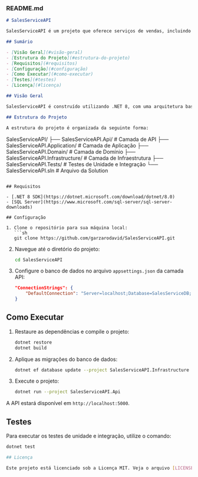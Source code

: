 ### README.md

```markdown
# SalesServiceAPI

SalesServiceAPI é um projeto que oferece serviços de vendas, incluindo criação, atualização, consulta e exclusão de vendas. Este projeto foi desenvolvido para demonstrar a aplicação de padrões de arquitetura, testes de integração e automação de deploy.

## Sumário

- [Visão Geral](#visão-geral)
- [Estrutura do Projeto](#estrutura-do-projeto)
- [Requisitos](#requisitos)
- [Configuração](#configuração)
- [Como Executar](#como-executar)
- [Testes](#testes)
- [Licença](#licença)

## Visão Geral

SalesServiceAPI é construído utilizando .NET 8, com uma arquitetura baseada em camadas e padrões de design. Este projeto utiliza Entity Framework Core para o acesso a dados e AutoMapper para mapeamento de objetos.

## Estrutura do Projeto

A estrutura do projeto é organizada da seguinte forma:

```
SalesServiceAPI/
├── SalesServiceAPI.Api/            # Camada de API
├── SalesServiceAPI.Application/    # Camada de Aplicação
├── SalesServiceAPI.Domain/         # Camada de Domínio
├── SalesServiceAPI.Infrastructure/ # Camada de Infraestrutura
├── SalesServiceAPI.Tests/          # Testes de Unidade e Integração
└── SalesServiceAPI.sln             # Arquivo da Solution
```

## Requisitos

- [.NET 8 SDK](https://dotnet.microsoft.com/download/dotnet/8.0)
- [SQL Server](https://www.microsoft.com/sql-server/sql-server-downloads)

## Configuração

1. Clone o repositório para sua máquina local:
   ```sh
   git clone https://github.com/garzarodavid/SalesServiceAPI.git
   ```

2. Navegue até o diretório do projeto:
   ```sh
   cd SalesServiceAPI
   ```

3. Configure o banco de dados no arquivo `appsettings.json` da camada API:
   ```json
   "ConnectionStrings": {
       "DefaultConnection": "Server=localhost;Database=SalesServiceDB;User Id=sa;Password=YourPassword;"
   }
   ```

## Como Executar

1. Restaure as dependências e compile o projeto:
   ```sh
   dotnet restore
   dotnet build
   ```

2. Aplique as migrações do banco de dados:
   ```sh
   dotnet ef database update --project SalesServiceAPI.Infrastructure
   ```

3. Execute o projeto:
   ```sh
   dotnet run --project SalesServiceAPI.Api
   ```

A API estará disponível em `http://localhost:5000`.

## Testes

Para executar os testes de unidade e integração, utilize o comando:

```sh
dotnet test

## Licença

Este projeto está licenciado sob a Licença MIT. Veja o arquivo [LICENSE](LICENSE) para mais detalhes.
```
